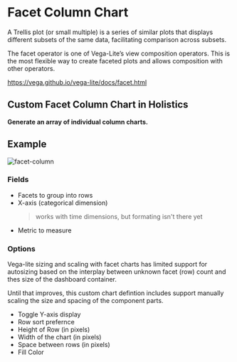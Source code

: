 # Facet Column Chart

A Trellis plot (or small multiple) is a series of similar plots that displays different subsets of the same data, facilitating comparison across subsets.

The facet operator is one of Vega-Lite’s view composition operators. This is the most flexible way to create faceted plots and allows composition with other operators.

https://vega.github.io/vega-lite/docs/facet.html

## Custom Facet Column Chart in Holistics

**Generate an array of individual column charts.**

## Example

![facet-column](https://github.com/stonematt/i/assets/2821486/5c9fa343-e3a3-4686-9367-0ec7c3e18f44)

### Fields

* Facets to group into rows
* X-axis (categorical dimension)
    > works with time dimensions, but formating isn't there yet
* Metric to measure

### Options

Vega-lite sizing and scaling with facet charts has limited support for autosizing based on the interplay between unknown facet (row) count and thes size of the dashboard container.

Until that improves, this custom chart defintion includes support manually scaling the size and spacing of the component parts.

* Toggle Y-axis display
* Row sort prefernce
* Height of Row (in pixels)
* Width of the chart (in pixels)
* Space between rows (in pixels)
* Fill Color

